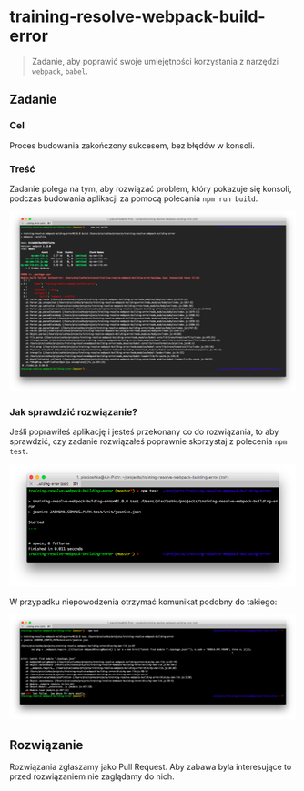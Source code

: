 # training-resolve-webpack-build-error

> Zadanie, aby poprawić swoje umiejętności korzystania z narzędzi `webpack`, `babel`.

## Zadanie

### Cel

Proces budowania zakończony sukcesem, bez błędów w konsoli.

### Treść

Zadanie polega na tym, aby rozwiązać problem, który pokazuje się konsoli,
podczas budowania aplikacji za pomocą polecania `npm run build`.

![](./screenshots/terminal.png)

### Jak sprawdzić rozwiązanie?

Jeśli poprawiłeś aplikację i jesteś przekonany co do rozwiązania,
to aby sprawdzić, czy zadanie rozwiązałeś poprawnie skorzystaj
z polecenia `npm test`.

![](./screenshots/works.png)

W przypadku niepowodzenia otrzymać komunikat podobny do takiego:

![](./screenshots/failure.png)

## Rozwiązanie

Rozwiązania zgłaszamy jako Pull Request.
Aby zabawa była interesujące to przed rozwiązaniem nie zaglądamy do nich.

